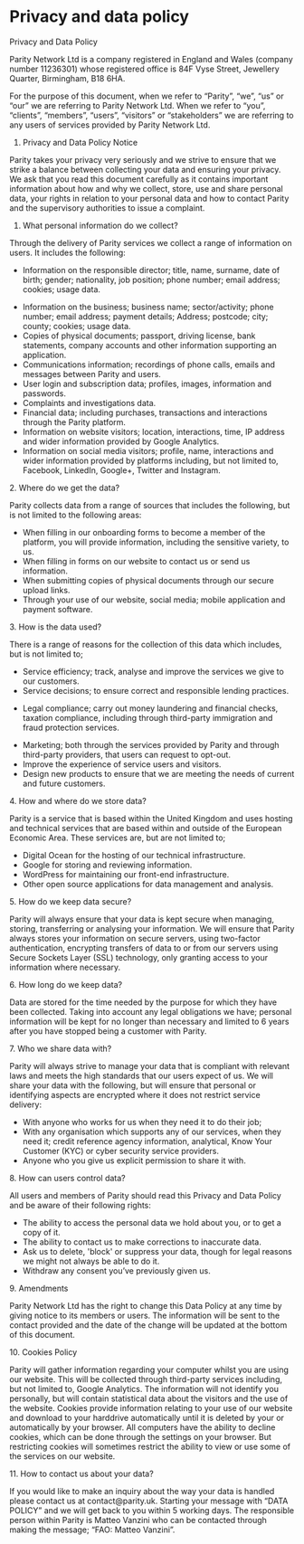# Privacy and data policy
<style>ul {list-style: disc}</style>
<p>Privacy and Data Policy</p>
<p>Parity Network Ltd&nbsp;is a company registered in England and Wales (company number 11236301) whose registered office is 84F Vyse Street, Jewellery Quarter, Birmingham, B18 6HA.</p>
<p>For the purpose of this document, when we refer to &ldquo;Parity&rdquo;, &ldquo;we&rdquo;, &ldquo;us&rdquo; or &ldquo;our&rdquo; we are referring to Parity Network Ltd. When we refer to &ldquo;you&rdquo;, &ldquo;clients&rdquo;, &ldquo;members&rdquo;, &ldquo;users&rdquo;, &ldquo;visitors&rdquo; or &ldquo;stakeholders&rdquo; we are referring to any users of services provided by Parity Network Ltd.</p>
<ol start="1">
    <li>Privacy and Data Policy Notice </li>
</ol>
<p>Parity takes your privacy very seriously and we strive to ensure that we strike a balance between collecting your data and ensuring your privacy. We ask that you read this document carefully as it contains important information about how and why we collect, store, use and share personal data, your rights in relation to your personal data and how to contact Parity and the supervisory authorities to issue a complaint.</p>
<ol start="1">
    <li>What personal information do we collect?</li>
</ol>
<p>Through the delivery of Parity services we collect a range of information on users. It includes the following: </p>
<ul>
    <li>Information on the responsible director; title, name, surname, date of birth; gender; nationality, job position; phone number; email address; cookies; usage data.</li>
</ul>
<ul>
    <li>Information on the business; business name; sector/activity; phone number; email address; payment details; Address; postcode; city; county; cookies; usage data.</li>
    <li>Copies of physical documents; passport, driving license, bank statements, company accounts and other information supporting an application.</li>
    <li>Communications information; recordings of phone calls, emails and messages between Parity and users.</li>
    <li>User login and subscription data; profiles, images, information and passwords.</li>
    <li>Complaints and investigations data.</li>
    <li>Financial data; including purchases, transactions and interactions through the Parity platform.</li>
    <li>Information on website visitors; location, interactions, time, IP address and wider information provided by Google Analytics.</li>
    <li>Information on social media visitors; profile, name, interactions and wider information provided by platforms including, but not limited to, Facebook, LinkedIn, Google+, Twitter and Instagram.</li>
</ul>
<p>2. Where do we get the data?</p>
<p>Parity&nbsp;collects data from a range of sources that includes the following, but is not limited to the following areas:</p>
<ul>
    <li>When filling in our onboarding forms to become a member of the platform, you will provide information, including the sensitive variety, to us. </li>
    <li>When filling in forms on our website to contact us or send us information.</li>
    <li>When submitting copies of physical documents through our secure upload links.</li>
    <li>Through your use of our website, social media; mobile application and payment software. </li>
</ul>
<p>3. How is the data used?</p>
<p>There is a range of reasons for the collection of this data which includes, but is not limited to;</p>
<ul>
    <li>Service efficiency; track, analyse and improve the services we give to our customers.</li>
    <li>Service decisions; to ensure correct and responsible&nbsp;lending practices.</li>
</ul>
<ul>
    <li>Legal compliance; carry out money laundering and financial checks, taxation compliance, including through third-party immigration and fraud protection services.</li>
</ul>
<ul>
    <li>Marketing; both through the services provided by Parity and through third-party providers, that users can request to opt-out.</li>
    <li>Improve the experience of service users and visitors.</li>
    <li>Design new products to ensure that we are meeting the needs of current and future customers.</li>
</ul>
<p>4.&nbsp;How and where do we store data? &nbsp;</p>
<p>Parity is a service that is based within the United Kingdom and uses hosting and technical services that are based within and outside&nbsp;of the European Economic Area. These services are, but are not limited to;</p>
<ul>
    <li>Digital Ocean for the hosting of our technical infrastructure.</li>
    <li>Google for storing and reviewing information.</li>
    <li>WordPress for maintaining our front-end infrastructure.</li>
    <li>Other open source applications for data management and analysis.</li>
</ul>
<p>5. How do we keep data secure? </p>
<p>Parity will always ensure that your data is kept secure when managing, storing, transferring or analysing your information. We will ensure that Parity always stores your information on secure servers, using two-factor authentication, encrypting transfers of data to or from our servers using Secure Sockets Layer (SSL) technology, only granting access to your information where necessary.</p>
<p>6. How long do we keep data? </p>
<p>Data are stored for the time needed by the purpose for which they have been collected. Taking into account any legal obligations we have; personal information will be kept for no longer than necessary&nbsp;and limited to 6 years after you have stopped being a customer with Parity.</p>
<p>7. Who we share data with?</p>
<p>Parity will always strive to manage your data that is compliant with relevant laws and meets the high standards that our users expect of us. We will share your data with the following, but will ensure that personal or identifying aspects are encrypted where it does not restrict service delivery:&nbsp;</p>
<ul>
    <li>With anyone who works for us when they need it to do their job;</li>
    <li>With any organisation which supports any of our&nbsp;services, when they need it; credit reference agency information, analytical, Know Your Customer (KYC) or cyber security service providers.</li>
    <li>Anyone who you give us explicit permission to share it with.<br /></li>
</ul>
<p>8. How can users control data?</p>
<p>All users and members of Parity should read this Privacy and Data Policy and be aware of their following rights:</p>
<ul>
    <li>The ability to access the personal data we hold about you, or to get a copy of it.</li>
    <li>The ability to contact us to make corrections to inaccurate data.</li>
    <li>Ask us to delete, 'block' or suppress your data, though for legal reasons we might not always be able to do it.</li>
    <li>Withdraw any consent you&rsquo;ve previously given us.</li>
</ul>
<p>9. Amendments </p>
<p>Parity Network Ltd&nbsp;has the right to change this Data Policy at any time by giving notice to its members or users. The information will be sent to the contact provided and the date of the change will be updated at the bottom of this document.</p>
<p>10. Cookies Policy</p>
<p>Parity will gather information regarding your computer whilst you are using our website. This will be collected through third-party services including, but not limited to, Google Analytics. The information will not identify you personally, but will contain statistical data about the visitors and the use of the website. Cookies provide information relating to your use of our website and download to your harddrive automatically until it is deleted by your or automatically by your browser. All computers have the ability to decline cookies, which can be done through the settings on your browser. But restricting cookies will sometimes restrict the ability to view or use some of the services on our website.<br /></p>
<p>11. How to contact us about your data?</p>
<p>If you would like to make an inquiry about the way your data is handled please contact us at contact@parity.uk. Starting your message with &ldquo;DATA POLICY&rdquo;&nbsp;and we will get back to you within 5 working days. The responsible person within Parity is Matteo Vanzini who can be contacted through making the message; &ldquo;FAO: Matteo Vanzini&rdquo;.</p>
